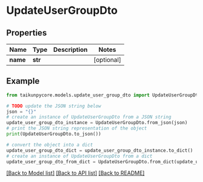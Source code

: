# UpdateUserGroupDto


## Properties

Name | Type | Description | Notes
------------ | ------------- | ------------- | -------------
**name** | **str** |  | [optional] 

## Example

```python
from taikunpycore.models.update_user_group_dto import UpdateUserGroupDto

# TODO update the JSON string below
json = "{}"
# create an instance of UpdateUserGroupDto from a JSON string
update_user_group_dto_instance = UpdateUserGroupDto.from_json(json)
# print the JSON string representation of the object
print(UpdateUserGroupDto.to_json())

# convert the object into a dict
update_user_group_dto_dict = update_user_group_dto_instance.to_dict()
# create an instance of UpdateUserGroupDto from a dict
update_user_group_dto_from_dict = UpdateUserGroupDto.from_dict(update_user_group_dto_dict)
```
[[Back to Model list]](../README.md#documentation-for-models) [[Back to API list]](../README.md#documentation-for-api-endpoints) [[Back to README]](../README.md)


